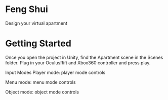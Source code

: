Feng Shui
=========

Design your virtual apartment

Getting Started
===============
Once you open the project in Unity, find the Apartment scene in the Scenes folder. Plug in your OculusRift and Xbox360 controller and press play.

Input Modes
Player mode: player mode controls

Menu mode: menu mode controls

Object mode: object mode controls
